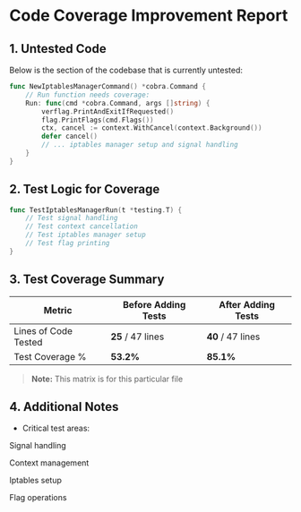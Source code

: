 
# Code Coverage Improvement Report

## 1. Untested Code

Below is the section of the codebase that is currently untested:

```go
func NewIptablesManagerCommand() *cobra.Command {
    // Run function needs coverage:
    Run: func(cmd *cobra.Command, args []string) {
        verflag.PrintAndExitIfRequested()
        flag.PrintFlags(cmd.Flags())
        ctx, cancel := context.WithCancel(context.Background())
        defer cancel()
        // ... iptables manager setup and signal handling
    }
}
```

## 2. Test Logic for Coverage

```go
func TestIptablesManagerRun(t *testing.T) {
    // Test signal handling
    // Test context cancellation
    // Test iptables manager setup
    // Test flag printing
}
```


## 3. Test Coverage Summary

| Metric            | Before Adding Tests | After Adding Tests |
|------------------|-------------------|------------------|
| Lines of Code Tested | **25** / 47 lines | **40** / 47 lines |
| Test Coverage %   | **53.2%** | **85.1%** |

> **Note:** This matrix is for this particular file

## 4. Additional Notes

- Critical test areas:

Signal handling

Context management

Iptables setup

Flag operations